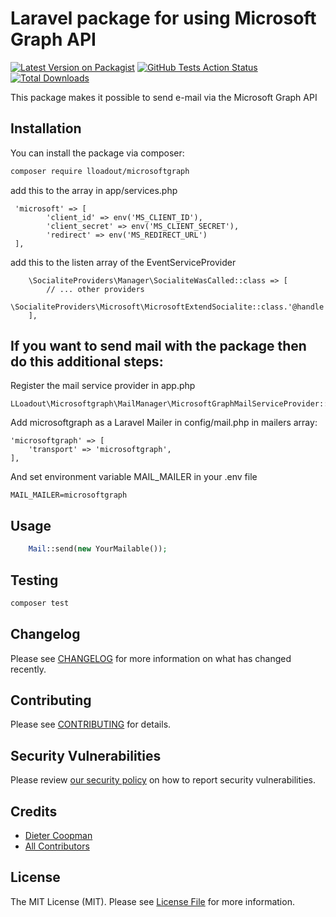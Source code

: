 # Laravel package for using Microsoft Graph API

[![Latest Version on Packagist](https://img.shields.io/packagist/v/lloadout/microsoftgraph.svg?style=flat-square)](https://packagist.org/packages/lloadout/microsoftgraph)
[![GitHub Tests Action Status](https://img.shields.io/github/actions/workflow/status/lloadout/microsoftgraph/run-tests.yml?branch=main&label=tests&style=flat-square)](https://github.com/lloadout/microsoftgraph/actions?query=workflow%3Arun-tests+branch%3Amain)
[![Total Downloads](https://img.shields.io/packagist/dt/lloadout/microsoftgraph.svg?style=flat-square)](https://packagist.org/packages/lloadout/microsoftgraph)

This package makes it possible to send e-mail via the Microsoft Graph API

## Installation

You can install the package via composer:

```bash
composer require lloadout/microsoftgraph
```

add this to the array in app/services.php

```
 'microsoft' => [
        'client_id' => env('MS_CLIENT_ID'),
        'client_secret' => env('MS_CLIENT_SECRET'),
        'redirect' => env('MS_REDIRECT_URL')
 ],
```

add this to the listen array of the EventServiceProvider
```
    \SocialiteProviders\Manager\SocialiteWasCalled::class => [
        // ... other providers
        \SocialiteProviders\Microsoft\MicrosoftExtendSocialite::class.'@handle',
    ],
```

## If you want to send mail with the package then do this additional steps:
       
Register the mail service provider in app.php

```
LLoadout\Microsoftgraph\MailManager\MicrosoftGraphMailServiceProvider::class
```

Add microsoftgraph as a Laravel Mailer in config/mail.php in mailers array:

```
'microsoftgraph' => [
    'transport' => 'microsoftgraph',
],
```

And set environment variable MAIL_MAILER in your .env file

```
MAIL_MAILER=microsoftgraph
```

## Usage 

```php
    Mail::send(new YourMailable());
```

## Testing

```bash
composer test
```

## Changelog

Please see [CHANGELOG](CHANGELOG.md) for more information on what has changed recently.

## Contributing

Please see [CONTRIBUTING](CONTRIBUTING.md) for details.

## Security Vulnerabilities

Please review [our security policy](../../security/policy) on how to report security vulnerabilities.

## Credits

- [Dieter Coopman](https://github.com/LLoadout)
- [All Contributors](../../contributors)

## License

The MIT License (MIT). Please see [License File](LICENSE.md) for more information.
